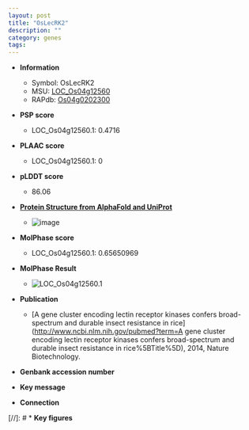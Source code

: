 ```yaml
---
layout: post
title: "OsLecRK2"
description: ""
category: genes
tags: 
---
```


* **Information**  
    + Symbol: OsLecRK2  
    + MSU: [LOC_Os04g12560](http://rice.plantbiology.msu.edu/cgi-bin/ORF_infopage.cgi?orf=LOC_Os04g12560)  
    + RAPdb: [Os04g0202300](http://rapdb.dna.affrc.go.jp/viewer/gbrowse_details/irgsp1?name=Os04g0202300)  

* **PSP score**  
    + LOC_Os04g12560.1: 0.4716 

* **PLAAC score**  
    + LOC_Os04g12560.1: 0 

* **pLDDT score**
    + 86.06

* **[Protein Structure from AlphaFold and UniProt](https://www.uniprot.org/uniprotkb/Q7FAZ2/entry#structure)**
    + ![image](https://ricepsp.github.io/images/Q7/AF-Q7FAZ2-F1.png)

* **MolPhase score**
    + LOC_Os04g12560.1: 0.65650969

* **MolPhase Result**
    + ![LOC_Os04g12560.1](https://304243504.github.io/Pictures/LOC_Os04g/LOC_Os04g12560.1.png)

* **Publication**  
    + [A gene cluster encoding lectin receptor kinases confers broad-spectrum and durable insect resistance in rice](http://www.ncbi.nlm.nih.gov/pubmed?term=A gene cluster encoding lectin receptor kinases confers broad-spectrum and durable insect resistance in rice%5BTitle%5D), 2014, Nature Biotechnology.

* **Genbank accession number**  

* **Key message**  

* **Connection**  

[//]: # * **Key figures**  


